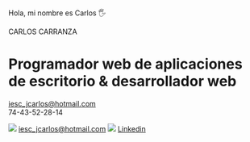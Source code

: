 <html>

Hola, mi nombre es Carlos 🖐


CARLOS CARRANZA <br/>
<h1>Programador web de aplicaciones de escritorio & desarrollador web</h1>

iesc_jcarlos@hotmail.com <br/>
74-43-52-28-14



<img src="https://img.shields.io/badge/Gmail-D14836?style=for-the-badge&logo=gmail&logoColor=white">
<a href="mailto:iesc_jcarlos@hotmail.com">iesc_jcarlos@hotmail.com</a>



<img src="https://img.shields.io/badge/LinkedIn-0077B5?style=for-the-badge&logo=linkedin&logoColor=white">
<a href="https://www.linkedin.com/in/jcarlos-carranza/">Linkedin</a>


  
  </html>



